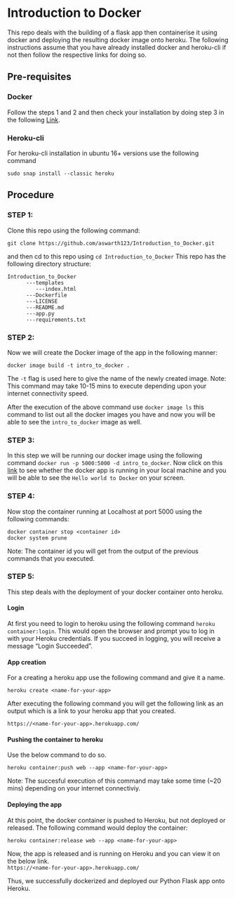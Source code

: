 # Introduction to Docker
This repo deals with the building of a flask app then containerise it using docker and deploying the resulting docker image onto heroku. The following instructions assume that you have already installed docker and heroku-cli if not then follow the respective links for doing so.

## Pre-requisites
### Docker
Follow the steps 1 and 2 and then check your installation by doing step 3 in the following [Link](https://www.digitalocean.com/community/tutorials/how-to-install-and-use-docker-on-ubuntu-20-04).
### Heroku-cli
For heroku-cli installation in ubuntu 16+ versions use the following command
``` 
sudo snap install --classic heroku
```
## Procedure
### STEP 1:
Clone this repo using the following command:
```
git clone https://github.com/aswarth123/Introduction_to_Docker.git
```
and then cd to this repo using ```cd Introduction_to_Docker```
This repo has the following directory structure:
```
Introduction_to_Docker
      ---templates
         ---index.html
      ---Dockerfile
      ---LICENSE
      ---README.md
      ---app.py
      ---requirements.txt
```
### STEP 2:
Now we will create the Docker image of the app in the following manner:
```
docker image build -t intro_to_docker .
```
The ```-t``` flag is used here to give the name of the newly created image.
Note: This command may take 10-15 mins to execute depending upon your internet connectivity speed.

After the execution of the above command use ```docker image ls``` this command to list out all the docker images you have and now you will be able to see the ```intro_to_docker``` image as well.

### STEP 3:
In this step we will be running our docker image using the following command ```docker run -p 5000:5000 -d intro_to_docker```. Now click on this [link](http://localhost:5000/) to see whether the docker app is running in your local machine and you will be able to see the ```Hello world to Docker``` on your screen.

### STEP 4:
Now stop the container running at Localhost at port 5000 using the following commands:
```
docker container stop <container id>
docker system prune
```
Note: The container id you will get from the output of the previous commands that you executed.
### STEP 5:
This step deals with the deployment of your docker container onto heroku.
#### Login
At first you need to login to heroku using the following command ```heroku container:login```. This would open the browser and prompt you to log in with your Heroku credentials. If you succeed in logging, you will receive a message “Login Succeeded”.
#### App creation
For a creating a heroku app use the following command and give it a name.
```
heroku create <name-for-your-app>
```
After executing the following command you will get the following link as an output which is a link to your heroku app that you created.
```
https://<name-for-your-app>.herokuapp.com/
```
#### Pushing the container to heroku
Use the below command to do so.
```
heroku container:push web --app <name-for-your-app>
```
Note: The succesful execution of this command may take some time (~20 mins) depending on your internet connectiviy.

#### Deploying the app
At this point, the docker container is pushed to Heroku, but not deployed or released. The following command would deploy the container:
```
heroku container:release web --app <name-for-your-app>
```
Now, the app is released and is running on Heroku and you can view it on the below link.<br>
```https://<name-for-your-app>.herokuapp.com/```

Thus, we successfully dockerized and deployed our Python Flask app onto Heroku.


